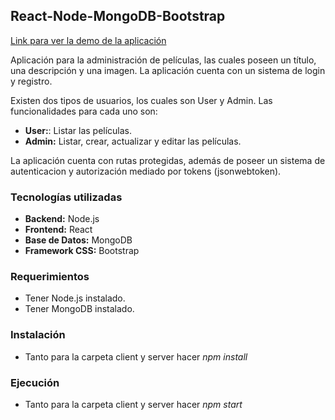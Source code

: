 ## React-Node-MongoDB-Bootstrap

[Link para ver la demo de la aplicación](https://drive.google.com/file/d/1J5CqQTfLhbhgxvCwnqSAB0CVlLHxz74i/view?usp=sharing)

Aplicación para la administración de películas, las cuales poseen un título, una descripción y una imagen. La aplicación cuenta con un sistema de login y registro.

Existen dos tipos de usuarios, los cuales son User y Admin. Las funcionalidades para cada uno son:

- **User:**: Listar las películas.
- **Admin:** Listar, crear, actualizar y editar las películas.

La aplicación cuenta con rutas protegidas, además de poseer un sistema de autenticacion y autorización mediado por tokens (jsonwebtoken).

### Tecnologías utilizadas

- **Backend:** Node.js
- **Frontend:** React
- **Base de Datos:** MongoDB
- **Framework CSS:** Bootstrap

### Requerimientos

- Tener Node.js instalado.
- Tener MongoDB instalado.

### Instalación

- Tanto para la carpeta client y server hacer *npm install*

### Ejecución

- Tanto para la carpeta client y server hacer *npm start*
